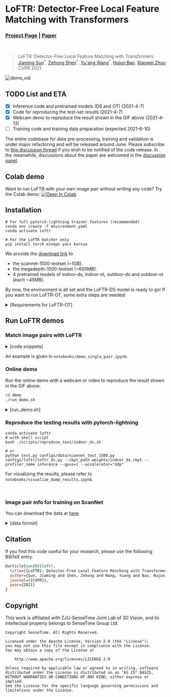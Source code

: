 # LoFTR: Detector-Free Local Feature Matching with Transformers
### [Project Page](https://zju3dv.github.io/loftr) | [Paper](https://arxiv.org/pdf/2104.00680.pdf)
<br/>

> LoFTR: Detector-Free Local Feature Matching with Transformers  
> [Jiaming Sun](https://jiamingsun.ml)<sup>\*</sup>, [Zehong Shen](https://zehongs.github.io/)<sup>\*</sup>, [Yu'ang Wang](https://github.com/angshine)<sup>\*</sup>, [Hujun Bao](http://www.cad.zju.edu.cn/home/bao/), [Xiaowei Zhou](http://www.cad.zju.edu.cn/home/xzhou/)  
> CVPR 2021

![demo_vid](assets/loftr-github-demo.gif)

## TODO List and ETA
- [x] Inference code and pretrained models (DS and OT) (2021-4-7)
- [x] Code for reproducing the test-set results (2021-4-7)
- [x] Webcam demo to reproduce the result shown in the GIF above (2021-4-13)
- [ ] Training code and training data preparation (expected 2021-6-10)

The entire codebase for data pre-processing, training and validation is under major refactoring and will be released around June.
Please subscribe to [this discussion thread](https://github.com/zju3dv/LoFTR/discussions/2) if you wish to be notified of the code release.
In the meanwhile, discussions about the paper are welcomed in the [discussion panel](https://github.com/zju3dv/LoFTR/discussions).

## Colab demo
Want to run LoFTR with your own image pair without writing any code? Try the Colab demo:
[![Open In Colab](https://colab.research.google.com/assets/colab-badge.svg)](https://colab.research.google.com/drive/1BgNIOjFHauFoNB95LGesHBIjioX74USW?usp=sharing)

## Installation
```shell
# For full pytorch-lightning trainer features (recommended)
conda env create -f environment.yaml
conda activate loftr

# For the LoFTR matcher only
pip install torch einops yacs kornia
```

We provide the [download link](https://drive.google.com/drive/folders/1DOcOPZb3-5cWxLqn256AhwUVjBPifhuf?usp=sharing) to 
  - the scannet-1500-testset (~1GB).
  - the megadepth-1500-testset (~600MB).
  - 4 pretrained models of indoor-ds, indoor-ot, outdoor-ds and outdoor-ot (each ~45MB).

By now, the environment is all set and the LoFTR-DS model is ready to go! 
If you want to run LoFTR-OT, some extra steps are needed:

<details>
  <summary>[Requirements for LoFTR-OT]</summary>

  We use the code from [SuperGluePretrainedNetwork](https://github.com/magicleap/SuperGluePretrainedNetwork) for optimal transport. However, we can't provide the code directly due its strict LICENSE requirements. We recommend downloading it with the following command instead. 

  ```shell
  cd src/loftr/utils  
  wget https://raw.githubusercontent.com/magicleap/SuperGluePretrainedNetwork/master/models/superglue.py 
  ```
</details>


## Run LoFTR demos

### Match image pairs with LoFTR

<details>
  <summary>[code snippets]</summary>

  ```python
  from src.loftr import LoFTR, default_cfg

  # Initialize LoFTR
  matcher = LoFTR(config=default_cfg)
  matcher.load_state_dict(torch.load("weights/indoor_ds.ckpt")['state_dict'])
  matcher = matcher.eval().cuda()

  # Inference
  with torch.no_grad():
      matcher(batch)    # batch = {'image0': img0, 'image1': img1}
      mkpts0 = batch['mkpts0_f'].cpu().numpy()
      mkpts1 = batch['mkpts1_f'].cpu().numpy()
  ```

</details>

An example is given in `notebooks/demo_single_pair.ipynb`.

### Online demo
Run the online demo with a webcam or video to reproduce the result shown in the GIF above.
```bash
cd demo
./run_demo.sh
```
<details>
  <summary>[run_demo.sh]</summary>

  ```bash
  #!/bin/bash
  set -e
  # set -x

  if [ ! -f utils.py ]; then
      echo "Downloading utils.py from the SuperGlue repo."
      echo "We cannot provide this file directly due to its strict licence."
      wget https://raw.githubusercontent.com/magicleap/SuperGluePretrainedNetwork/master/models/utils.py
  fi

  # Use webcam 0 as input source. 
  input=0
  # or use a pre-recorded video given the path.
  # input=/home/sunjiaming/Downloads/scannet_test/$scene_name.mp4

  # Toggle indoor/outdoor model here.
  model_ckpt=../weights/indoor_ds.ckpt
  # model_ckpt=../weights/outdoor_ds.ckpt

  # Optionally assign the GPU ID.
  # export CUDA_VISIBLE_DEVICES=0

  echo "Running LoFTR demo.."
  eval "$(conda shell.bash hook)"
  conda activate loftr
  python demo_loftr.py --weight $model_ckpt --input $input
  # To save the input video and output match visualizations.
  # python demo_loftr.py --weight $model_ckpt --input $input --save_video --save_input

  # Running on remote GPU servers with no GUI.
  # Save images first.
  # python demo_loftr.py --weight $model_ckpt --input $input --no_display --output_dir="./demo_images/"
  # Then convert them to a video.
  # ffmpeg -framerate 15 -pattern_type glob -i '*.png' -c:v libx264 -r 30 -pix_fmt yuv420p out.mp4

  ```
</details>

### Reproduce the testing results with pytorch-lightning

```shell
conda activate loftr
# with shell script
bash ./scripts/reproduce_test/indoor_ds.sh

# or
python test.py configs/data/scannet_test_1500.py configs/loftr/loftr_ds.py --ckpt_path weights/indoor_ds.ckpt --profiler_name inference --gpus=1 --accelerator="ddp"
```

For visualizing the results, please refer to `notebooks/visualize_dump_results.ipynb`.

<br/>


### Image pair info for training on ScanNet
You can download the data at [here](https://drive.google.com/file/d/1fC2BezUSsSQy7_H65A0ZfrYK0RB3TXXj/view?usp=sharing).

<details>
  <summary>[data format]</summary>

```python
In [14]: npz_path = './cfg_1513_-1_0.2_0.8_0.15/scene_data/train/scene0000_01.npz'

In [15]: data = np.load(npz_path)

In [16]: data['name']
Out[16]:
array([[   0,    1,  276,  567],
       [   0,    1, 1147, 1170],
       [   0,    1,  541, 5757],
       ...,
       [   0,    1, 5366, 5393],
       [   0,    1, 2607, 5278],
       [   0,    1,  736, 5844]], dtype=uint16)

In [17]: data['score']
Out[17]: array([0.2903, 0.7715, 0.5986, ..., 0.7227, 0.5527, 0.4148], dtype=float16)

In [18]: len(data['name'])
Out[18]: 1684276

In [19]: len(data['score'])
Out[19]: 1684276
```
`data['name']` is the image pair info, organized as [`scene_id`, `seq_id`, `image0_id`, `image1_id`].

`data['score']` is the overlapping score defined in [SuperGlue](https://arxiv.org/pdf/1911.11763) (Page 12).
</details>

## Citation

If you find this code useful for your research, please use the following BibTeX entry.

```bibtex
@article{sun2021loftr,
  title={{LoFTR}: Detector-Free Local Feature Matching with Transformers},
  author={Sun, Jiaming and Shen, Zehong and Wang, Yuang and Bao, Hujun and Zhou, Xiaowei},
  journal={{CVPR}},
  year={2021}
}
```

## Copyright
This work is affiliated with ZJU-SenseTime Joint Lab of 3D Vision, and its intellectual property belongs to SenseTime Group Ltd.

```
Copyright SenseTime. All Rights Reserved.

Licensed under the Apache License, Version 2.0 (the "License");
you may not use this file except in compliance with the License.
You may obtain a copy of the License at

    http://www.apache.org/licenses/LICENSE-2.0

Unless required by applicable law or agreed to in writing, software
distributed under the License is distributed on an "AS IS" BASIS,
WITHOUT WARRANTIES OR CONDITIONS OF ANY KIND, either express or implied.
See the License for the specific language governing permissions and
limitations under the License.
```


